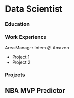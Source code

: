 # Data Scientist

### Education


### Work Experience
Area Manager Intern @ Amazon
 - Project 1
 - Project 2

### Projects
NBA MVP Predictor
-
